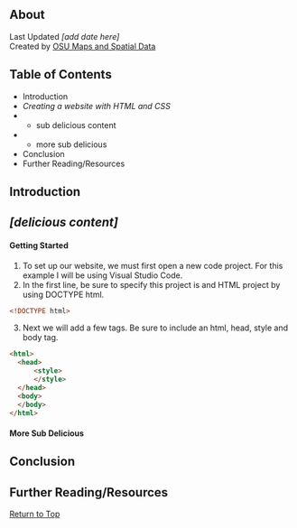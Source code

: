 ## About
Last Updated *[add date here]*   
Created by [OSU Maps and Spatial Data](https://info.library.okstate.edu/map-room)


## Table of Contents
- Introduction 
- *Creating a website with HTML and CSS*
- - sub delicious content
- - more sub delicious
- Conclusion
- Further Reading/Resources

## Introduction

## *[delicious content]*

#### Getting Started
1. To set up our website, we must first open a new code project. For this example I will be using Visual Studio Code.
2. In the first line, be sure to specify this project is and HTML project by using DOCTYPE html.
  ```html
  <!DOCTYPE html>
  ```
  3. Next we will add a few tags. Be sure to include an html, head, style and body tag.
  ```html 
  <html>
    <head>
        <style>
        </style>
    </head>
    <body>
    </body>
  </html>
  ```

#### More Sub Delicious

## Conclusion

## Further Reading/Resources


[Return to Top](#about)
